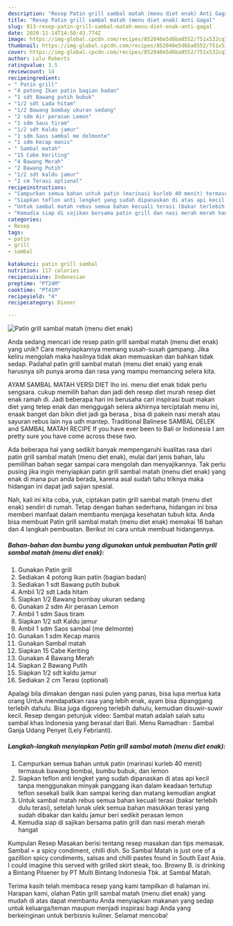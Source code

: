 ```yaml
---
description: "Resep Patin grill sambal matah (menu diet enak) Anti Gagal"
title: "Resep Patin grill sambal matah (menu diet enak) Anti Gagal"
slug: 913-resep-patin-grill-sambal-matah-menu-diet-enak-anti-gagal
date: 2020-11-14T14:50:43.774Z
image: https://img-global.cpcdn.com/recipes/852040e5d6ba8552/751x532cq70/patin-grill-sambal-matah-menu-diet-enak-foto-resep-utama.jpg
thumbnail: https://img-global.cpcdn.com/recipes/852040e5d6ba8552/751x532cq70/patin-grill-sambal-matah-menu-diet-enak-foto-resep-utama.jpg
cover: https://img-global.cpcdn.com/recipes/852040e5d6ba8552/751x532cq70/patin-grill-sambal-matah-menu-diet-enak-foto-resep-utama.jpg
author: Lulu Roberts
ratingvalue: 3.5
reviewcount: 14
recipeingredient:
- " Patin grill"
- "4 potong Ikan patin bagian badan"
- "1 sdt Bawang putih bubuk"
- "1/2 sdt Lada hitam"
- "1/2 Bawang bombay ukuran sedang"
- "2 sdm Air perasan Lemon"
- "1 sdm Saus tiram"
- "1/2 sdt Kaldu jamur"
- "1 sdm Saos sambal me delmonte"
- "1 sdm Kecap manis"
- " Sambal matah"
- "15 Cabe Keriting"
- "4 Bawang Merah"
- "2 Bawang Putih"
- "1/2 sdt kaldu jamur"
- "2 cm Terasi optional"
recipeinstructions:
- "Campurkan semua bahan untuk patin (marinasi kurleb 40 menit) termasuk bawang bombai, bumbu bubuk, dan lemon"
- "Siapkan teflon anti lengket yang sudah dipanaskan di atas api kecil tanpa menggunakan minyak panggang ikan dalam keadaan tertutup teflon sesekali balik ikan sampai kering dan matang kemudian angkat"
- "Untuk sambal matah rebus semua bahan kecuali terasi (bakar terlebih dulu terasi), setelah lunak ulek semua bahan masukkan terasi yang sudah dibakar dan kaldu jamur beri sedikit perasan lemon"
- "Kemudia siap di sajikan bersama patin grill dan nasi merah merah hangat"
categories:
- Resep
tags:
- patin
- grill
- sambal

katakunci: patin grill sambal 
nutrition: 117 calories
recipecuisine: Indonesian
preptime: "PT24M"
cooktime: "PT41M"
recipeyield: "4"
recipecategory: Dinner

---
```



![Patin grill sambal matah (menu diet enak)](https://img-global.cpcdn.com/recipes/852040e5d6ba8552/751x532cq70/patin-grill-sambal-matah-menu-diet-enak-foto-resep-utama.jpg)

Anda sedang mencari ide resep patin grill sambal matah (menu diet enak) yang unik? Cara menyiapkannya memang susah-susah gampang. Jika keliru mengolah maka hasilnya tidak akan memuaskan dan bahkan tidak sedap. Padahal patin grill sambal matah (menu diet enak) yang enak harusnya sih punya aroma dan rasa yang mampu memancing selera kita.

AYAM SAMBAL MATAH VERSI DIET lho ini. menu diet enak tidak perlu sengsara. cukup memilih bahan dan jadi deh resep diet murah resep diet enak ramah di. Jadi beberapa hari ini berusaha cari inspirasi buat makan diet yang tetep enak dan menggugah selera akhirnya terciptalah menu ini, enaak banget dan bikin diet jadi ga berasa , bisa di pakein nasi merah atau sayuran rebus lain nya udh mantep. Traditional Balinese SAMBAL OELEK and SAMBAL MATAH RECIPE If you have ever been to Bali or Indonesia I am pretty sure you have come across these two.

Ada beberapa hal yang sedikit banyak mempengaruhi kualitas rasa dari patin grill sambal matah (menu diet enak), mulai dari jenis bahan, lalu pemilihan bahan segar sampai cara mengolah dan menyajikannya. Tak perlu pusing jika ingin menyiapkan patin grill sambal matah (menu diet enak) yang enak di mana pun anda berada, karena asal sudah tahu triknya maka hidangan ini dapat jadi sajian spesial.


Nah, kali ini kita coba, yuk, ciptakan patin grill sambal matah (menu diet enak) sendiri di rumah. Tetap dengan bahan sederhana, hidangan ini bisa memberi manfaat dalam membantu menjaga kesehatan tubuh kita. Anda bisa membuat Patin grill sambal matah (menu diet enak) memakai 16 bahan dan 4 langkah pembuatan. Berikut ini cara untuk membuat hidangannya.

<!--inarticleads1-->

##### Bahan-bahan dan bumbu yang digunakan untuk pembuatan Patin grill sambal matah (menu diet enak):

1. Gunakan  Patin grill
1. Sediakan 4 potong Ikan patin (bagian badan)
1. Sediakan 1 sdt Bawang putih bubuk
1. Ambil 1/2 sdt Lada hitam
1. Siapkan 1/2 Bawang bombay ukuran sedang
1. Gunakan 2 sdm Air perasan Lemon
1. Ambil 1 sdm Saus tiram
1. Siapkan 1/2 sdt Kaldu jamur
1. Ambil 1 sdm Saos sambal (me delmonte)
1. Gunakan 1 sdm Kecap manis
1. Gunakan  Sambal matah
1. Siapkan 15 Cabe Keriting
1. Gunakan 4 Bawang Merah
1. Siapkan 2 Bawang Putih
1. Siapkan 1/2 sdt kaldu jamur
1. Sediakan 2 cm Terasi (optional)


Apalagi bila dimakan dengan nasi pulen yang panas, bisa lupa mertua kata orang Untuk mendapatkan rasa yang lebih enak, ayam bisa dipanggang terlebih dahulu. Bisa juga digoreng terlebih dahulu, kemudian disuwir-suwir kecil. Resep dengan petunjuk video: Sambal matah adalah salah satu sambal khas Indonesia yang berasal dari Bali. Menu Ramadhan : Sambal Ganja Udang Penyet (Lely Febrianti). 

<!--inarticleads2-->

##### Langkah-langkah menyiapkan Patin grill sambal matah (menu diet enak):

1. Campurkan semua bahan untuk patin (marinasi kurleb 40 menit) termasuk bawang bombai, bumbu bubuk, dan lemon
1. Siapkan teflon anti lengket yang sudah dipanaskan di atas api kecil tanpa menggunakan minyak panggang ikan dalam keadaan tertutup teflon sesekali balik ikan sampai kering dan matang kemudian angkat
1. Untuk sambal matah rebus semua bahan kecuali terasi (bakar terlebih dulu terasi), setelah lunak ulek semua bahan masukkan terasi yang sudah dibakar dan kaldu jamur beri sedikit perasan lemon
1. Kemudia siap di sajikan bersama patin grill dan nasi merah merah hangat


Kumpulan Resep Masakan berisi tentang resep masakan dan tips memasak. Sambal = a spicy condiment, chilli dish. So Sambal Matah is just one of a gazillion spicy condiments, salsas and chilli pastes found in South East Asia. I could imagine this served with grilled skirt steak, too. Browny B. is drinking a Bintang Pilsener by PT Multi Bintang Indonesia Tbk. at Sambal Matah. 

Terima kasih telah membaca resep yang kami tampilkan di halaman ini. Harapan kami, olahan Patin grill sambal matah (menu diet enak) yang mudah di atas dapat membantu Anda menyiapkan makanan yang sedap untuk keluarga/teman maupun menjadi inspirasi bagi Anda yang berkeinginan untuk berbisnis kuliner. Selamat mencoba!
